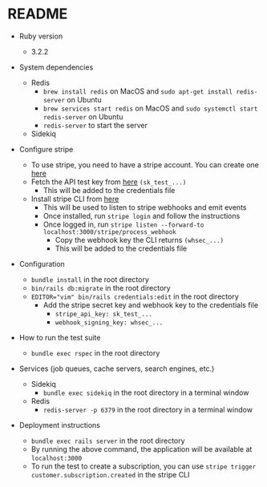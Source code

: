 # README

* Ruby version
  * 3.2.2

* System dependencies
  * Redis
    * `brew install redis` on MacOS and `sudo apt-get install redis-server` on Ubuntu
    * `brew services start redis` on MacOS and `sudo systemctl start redis-server` on Ubuntu
    * `redis-server` to start the server
  * Sidekiq

* Configure stripe
  * To use stripe, you need to have a stripe account. You can create one [here](https://stripe.com/)
  * Fetch the API test key from [here](https://dashboard.stripe.com/test/apikeys) `(sk_test_...)`
      * This will be added to the credentials file
  * Install stripe CLI from [here](https://stripe.com/docs/stripe-cli)
      * This will be used to listen to stripe webhooks and emit events
      * Once installed, run `stripe login` and follow the instructions
      * Once logged in, run `stripe listen --forward-to localhost:3000/stripe/process_webhook`
          * Copy the webhook key the CLI returns `(whsec_...)`
          * This will be added to the credentials file

* Configuration
  * `bundle install` in the root directory
  * `bin/rails db:migrate` in the root directory
  * `EDITOR="vim" bin/rails credentials:edit` in the root directory
      * Add the stripe secret key and webhook key to the credentials file
        * `stripe_api_key: sk_test_...`
        * `webhook_signing_key: whsec_...`

* How to run the test suite
  * `bundle exec rspec` in the root directory

* Services (job queues, cache servers, search engines, etc.)
  * Sidekiq
    * `bundle exec sidekiq` in the root directory in a terminal window
  * Redis
    * `redis-server -p 6379` in the root directory in a terminal window

* Deployment instructions
  * `bundle exec rails server` in the root directory
  * By running the above command, the application will be available at `localhost:3000`
  * To run the test to create a subscription, you can use `stripe trigger customer.subscription.created` in the stripe CLI

